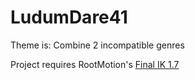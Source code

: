 # LudumDare41

Theme is: Combine 2 incompatible genres

Project requires RootMotion's [Final IK 1.7](https://assetstore.unity.com/packages/tools/animation/final-ik-14290)
